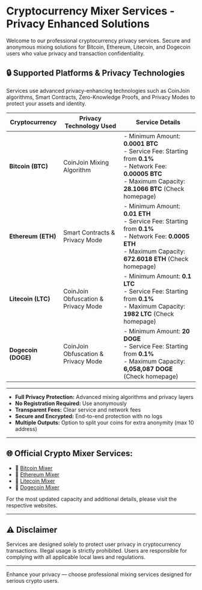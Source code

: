 # Cryptocurrency Mixer Services - Privacy Enhanced Solutions

Welcome to our professional cryptocurrency privacy services. Secure and anonymous mixing solutions for Bitcoin, Ethereum, Litecoin, and Dogecoin users who value privacy and transaction confidentiality.

## 🔒 Supported Platforms & Privacy Technologies

Services use advanced privacy-enhancing technologies such as CoinJoin algorithms, Smart Contracts, Zero-Knowledge Proofs, and Privacy Modes to protect your assets and identity.

| Cryptocurrency   | Privacy Technology Used                      | Service Details                                                                                                                                           |
|------------------|----------------------------------------------|-----------------------------------------------------------------------------------------------------------------------------------------------------------|
| **Bitcoin (BTC)**  | CoinJoin Mixing Algorithm                    | - Minimum Amount: **0.0001 BTC**<br>- Service Fee: Starting from **0.1%**<br>- Network Fee: **0.00005 BTC**<br>- Maximum Capacity: **28.1066 BTC** (Check homepage)    |
| **Ethereum (ETH)** | Smart Contracts & Privacy Mode               | - Minimum Amount: **0.01 ETH**<br>- Service Fee: Starting from **0.1%**<br>- Network Fee: **0.0005 ETH**<br>- Maximum Capacity: **672.6018 ETH** (Check homepage)                   |
| **Litecoin (LTC)** | CoinJoin Obfuscation & Privacy Mode          | - Minimum Amount: **0.1 LTC**<br>- Service Fee: Starting from **0.1%**<br>- Maximum Capacity: **1982 LTC** (Check homepage)                                         |
| **Dogecoin (DOGE)**| CoinJoin Obfuscation & Privacy Mode          | - Minimum Amount: **20 DOGE**<br>- Service Fee: Starting from **0.1%**<br>- Maximum Capacity: **6,058,087 DOGE** (Check homepage)                                          |

---

- **Full Privacy Protection:** Advanced mixing algorithms and privacy layers
- **No Registration Required:** Use anonymously
- **Transparent Fees:** Clear service and network fees
- **Secure and Encrypted:** End-to-end protection with no logs
- **Multiple Outputs:** Option to split your coins for extra anonymity (max 10 address)

---

## 🌐 Official Crypto Mixer Services:
- 🔗 [Bitcoin Mixer](https://btchero.pro/?p=414548)
- 🔗 [Ethereum Mixer](https://ethhero.pro/?p=414548)
- 🔗 [Litecoin Mixer](https://ltchero.pro/?p=414548)
- 🔗 [Dogecoin Mixer](https://dogehero.pro/?p=414548)


For the most updated capacity and additional details, please visit the respective websites.

---

## ⚠️ Disclaimer
Services are designed solely to protect user privacy in cryptocurrency transactions. Illegal usage is strictly prohibited. Users are responsible for complying with all applicable local laws and regulations.

---

Enhance your privacy — choose professional mixing services designed for serious crypto users.
